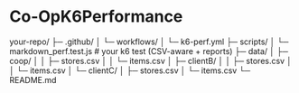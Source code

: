 # Co-OpK6Performance

your-repo/
├─ .github/
│  └─ workflows/
│     └─ k6-perf.yml
├─ scripts/
│  └─ markdown_perf.test.js         # your k6 test (CSV-aware + reports)
├─ data/
│  ├─ coop/
│  │  ├─ stores.csv
│  │  └─ items.csv
│  ├─ clientB/
│  │  ├─ stores.csv
│  │  └─ items.csv
│  └─ clientC/
│     ├─ stores.csv
│     └─ items.csv
└─ README.md
